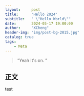 ```yaml
---
layout:     post
title:      "Hello 2024"
subtitle:   " \"Hello World\""
date:       2024-05-17 19:00:00
author:     "XCheng"
header-img: "img/post-bg-2015.jpg"
catalog: true
tags:
    - Meta
---
```


> “Yeah It's on. ”


## 正文

test
